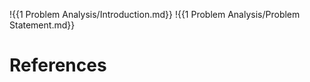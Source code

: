 
!{{1 Problem Analysis/Introduction.md}}
!{{1 Problem Analysis/Problem Statement.md}}


# References
